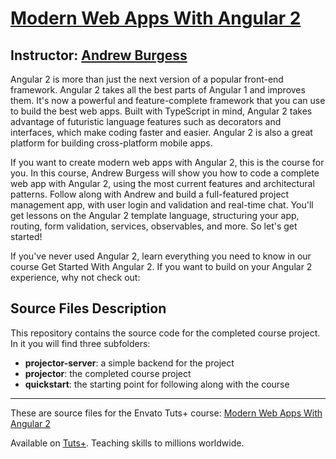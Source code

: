 # [Modern Web Apps With Angular 2][published url]
## Instructor: [Andrew Burgess][instructor url]


Angular 2 is more than just the next version of a popular front-end framework. Angular 2 takes all the best parts of Angular 1 and improves them. It's now a powerful and feature-complete framework that you can use to build the best web apps. Built with TypeScript in mind, Angular 2 takes advantage of futuristic language features such as decorators and interfaces, which make coding faster and easier. Angular 2 is also a great platform for building cross-platform mobile apps.

If you want to create modern web apps with Angular 2, this is the course for you. In this course, Andrew Burgess will show you how to code a complete web app with Angular 2, using the most current features and architectural patterns. Follow along with Andrew and build a full-featured project management app, with user login and validation and real-time chat. You'll get lessons on the Angular 2 template language, structuring your app, routing, form validation, services, observables, and more. So let's get started!

If you've never used Angular 2, learn everything you need to know in our course Get Started With Angular 2. If you want to build on your Angular 2 experience, why not check out:



## Source Files Description


This repository contains the source code for the completed course project. In it you will find three subfolders:

 - **projector-server**: a simple backend for the project
 - **projector**: the completed course project
 - **quickstart**: the starting point for following along with the course
 
------

These are source files for the Envato Tuts+ course: [Modern Web Apps With Angular 2][published url]

Available on [Tuts+](https://tutsplus.com). Teaching skills to millions worldwide.

[published url]: https://code.tutsplus.com/courses/modern-web-apps-with-angular-2
[instructor url]: https://tutsplus.com/authors/andrew-burgess
